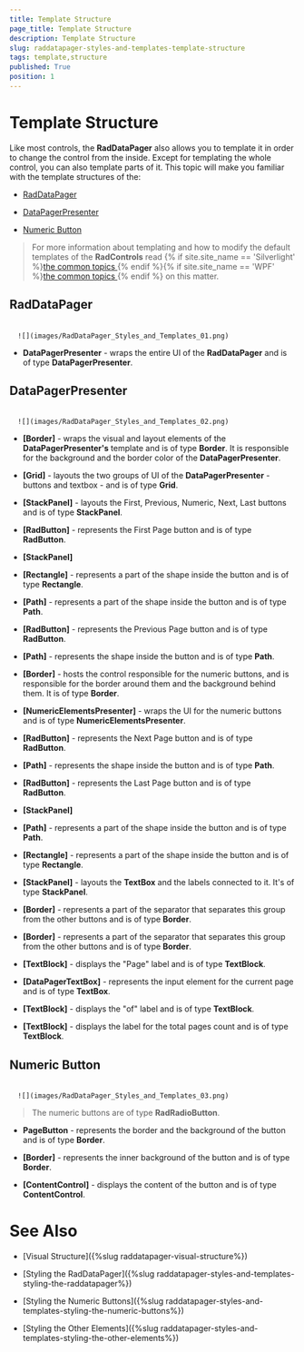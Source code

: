 ```yaml
---
title: Template Structure
page_title: Template Structure
description: Template Structure
slug: raddatapager-styles-and-templates-template-structure
tags: template,structure
published: True
position: 1
---
```


# Template Structure



Like most controls, the __RadDataPager__ also allows you to template it in order to change the control from the inside. Except for templating the whole control, you can also template parts of it. This topic will make you familiar with the template structures of the:

* [RadDataPager](#RadDataPager)

* [DataPagerPresenter](#DataPagerPresenter)

* [Numeric Button](#Numeric_Button)

>For more information about templating and how to modify the default templates of the __RadControls__ read 
        {% if site.site_name == 'Silverlight' %}[the common topics ](http://www.telerik.com/help/silverlight/common-styling-appearance-edit-control-templates-blend.html){% endif %}{% if site.site_name == 'WPF' %}[the common topics ](http://www.telerik.com/help/wpf/common-styling-appearance-edit-control-templates-blend.html){% endif %}
        on this matter.

## RadDataPager




         
      ![](images/RadDataPager_Styles_and_Templates_01.png)

* __DataPagerPresenter__ - wraps the entire UI of the __RadDataPager__ and is of type __DataPagerPresenter__.

## DataPagerPresenter




         
      ![](images/RadDataPager_Styles_and_Templates_02.png)

* __[Border]__ - wraps the visual and layout elements of the __DataPagerPresenter's__ template and is of type __Border__. It is responsible for the background and the border color of the __DataPagerPresenter__.

* __[Grid]__ - layouts the two groups of UI of the __DataPagerPresenter__ - buttons and textbox - and is of type __Grid__.

* __[StackPanel]__ - layouts the First, Previous, Numeric, Next, Last buttons and is of type __StackPanel__.

* __[RadButton]__ - represents the First Page button and is of type __RadButton__.

* __[StackPanel]__

* __[Rectangle]__ - represents a part of the shape inside the button and is of type __Rectangle__.

* __[Path]__ - represents a part of the shape inside the button and is of type __Path__.

* __[RadButton]__ - represents the Previous Page button and is of type __RadButton__.

* __[Path]__ - represents the shape inside the button and is of type __Path__.

* __[Border]__ - hosts the control responsible for the numeric buttons, and is responsible for the border around them and the background behind them. It is of type __Border__.

* __[NumericElementsPresenter]__ - wraps the UI for the numeric buttons and is of type __NumericElementsPresenter__.

* __[RadButton]__ - represents the Next Page button and is of type __RadButton__.

* __[Path]__ - represents the shape inside the button and is of type __Path__.

* __[RadButton]__ - represents the Last Page button and is of type __RadButton__.

* __[StackPanel]__

* __[Path]__ - represents a part of the shape inside the button and is of type __Path__.

* __[Rectangle]__ - represents a part of the shape inside the button and is of type __Rectangle__.

* __[StackPanel]__ - layouts the __TextBox__ and the labels connected to it. It's of type __StackPanel__.

* __[Border]__ - represents a part of the separator that separates this group from the other buttons and is of type __Border__.

* __[Border]__ - represents a part of the separator that separates this group from the other buttons and is of type __Border__.

* __[TextBlock]__ - displays the "Page" label and is of type __TextBlock__.

* __[DataPagerTextBox]__ - represents the input element for the current page and is of type __TextBox__.

* __[TextBlock]__ - displays the "of" label and is of type __TextBlock__.

* __[TextBlock]__ - displays the label for the total pages count and is of type __TextBlock__.

## Numeric Button




         
      ![](images/RadDataPager_Styles_and_Templates_03.png)

>The numeric buttons are of type __RadRadioButton__.

* __PageButton__ - represents the border and the background of the button and is of type __Border__.

* __[Border]__ - represents the inner background of the button and is of type __Border__.

* __[ContentControl]__ - displays the content of the button and is of type __ContentControl__.

# See Also

 * [Visual Structure]({%slug raddatapager-visual-structure%})

 * [Styling the RadDataPager]({%slug raddatapager-styles-and-templates-styling-the-raddatapager%})

 * [Styling the Numeric Buttons]({%slug raddatapager-styles-and-templates-styling-the-numeric-buttons%})

 * [Styling the Other Elements]({%slug raddatapager-styles-and-templates-styling-the-other-elements%})

